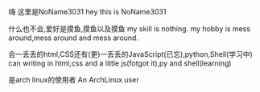 嗨 这里是NoName3031
hey this is NoName3031

什么也不会,爱好是摸鱼,摸鱼以及摸鱼
my skill is nothing. my hobby is mess around,mess around and mess around.

会一丢丢的html,CSS还有(更)一丢丢的JavaScript(已忘),python,Shell(学习中)
can writing in html,css and a little js(fotgot it),py and shell(learning)

是arch linux的使用者
An ArchLinux user









